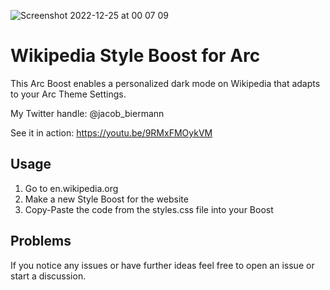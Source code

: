 ![Screenshot 2022-12-25 at 00 07 09](https://user-images.githubusercontent.com/77678286/209453472-68d8ecaf-b7ce-49f2-8897-93928f9bf734.png)
# Wikipedia Style Boost for Arc
This Arc Boost enables a personalized dark mode on Wikipedia that adapts to your Arc Theme Settings.

My Twitter handle: @jacob_biermann

See it in action: https://youtu.be/9RMxFMOykVM

## Usage
1. Go to en.wikipedia.org
2. Make a new Style Boost for the website
3. Copy-Paste the code from the styles.css file into your Boost

## Problems
If you notice any issues or have further ideas feel free to open an issue or start a discussion.
